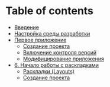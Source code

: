 # Table of contents

* [Введение](README.md)
* [Настройка среды разработки](01-setting-up-development/README.md)
* [Первое приложение](02-creating-first-app/README.md)
  * [Создание проекта](02-creating-first-app/creating-project.md)
  * [Включение контроля версий]()
  * [Модифицирование приложения]()
* [6. Начало работы с раскладками](06-getting-started-with-layouts/README.md)
  * [Раскладки (Layouts)](06-getting-started-with-layouts/exploring-layouts.md)
  * [Создание проекта](06-getting-started-with-layouts/creating-exploring-layouts.md)

